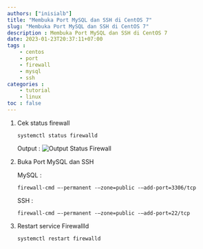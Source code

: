```yaml
---
authors: ["inisialb"]
title: "Membuka Port MySQL dan SSH di CentOS 7"
slug: "Membuka Port MySQL dan SSH di CentOS 7"
description : Membuka Port MySQL dan SSH di CentOS 7
date: 2023-01-23T20:37:11+07:00
tags : 
    - centos
    - port
    - firewall
    - mysql
    - ssh
categories : 
    - tutorial
    - linux
toc : false
---
```


1. Cek status firewall

    ```
    systemctl status firewalld
    ```

    Output :
    ![Output Status Firewall](https://imgur.com/uFdGYiw.png "Output status Firewall")

2. Buka Port MySQL dan SSH

    MySQL :
    ```
    firewall-cmd –-permanent -–zone=public -–add-port=3306/tcp
    ```

    SSH :

    ```
    firewall-cmd –-permanent -–zone=public -–add-port=22/tcp
    ```
3. Restart service Firewallld

    ```
    systemctl restart firewalld
    ```